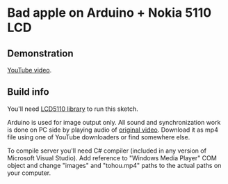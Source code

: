 # Bad apple on Arduino + Nokia 5110 LCD

## Demonstration

[YouTube video](https://www.youtube.com/watch?v=v6HidvezKBI).

## Build info

You'll need [LCD5110 library](http://www.rinkydinkelectronics.com/library.php?id=47) to run this sketch.

Arduino is used for image output only. All sound and synchronization work is done on PC side by playing audio of [original video](https://www.youtube.com/watch?v=UkgK8eUdpAo&fmt=22).
Download it as mp4 file using one of YouTube downloaders or find somewhere else.

To compile server you'll need C# compiler (included in any version of Microsoft Visual Studio). 
Add reference to "Windows Media Player" COM object and change "images" and "tohou.mp4" paths to the actual paths on your computer.
